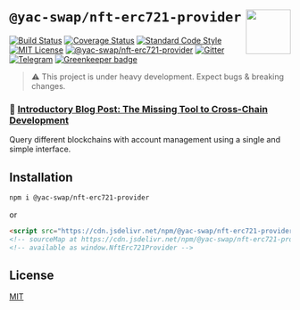 # `@yac-swap/nft-erc721-provider` <img align="right" src="https://raw.githubusercontent.com/liquality/chainabstractionlayer/master/liquality-logo.png" height="80px" />

[![Build Status](https://travis-ci.com/liquality/chainabstractionlayer.svg?branch=master)](https://travis-ci.com/liquality/chainabstractionlayer)
[![Coverage Status](https://coveralls.io/repos/github/liquality/chainabstractionlayer/badge.svg?branch=master)](https://coveralls.io/github/liquality/chainabstractionlayer?branch=master)
[![Standard Code Style](https://img.shields.io/badge/codestyle-standard-brightgreen.svg)](https://github.com/standard/standard)
[![MIT License](https://img.shields.io/badge/license-MIT-brightgreen.svg)](../../LICENSE.md)
[![@yac-swap/nft-erc721-provider](https://img.shields.io/npm/dt/@yac-swap/nft-erc721-provider.svg)](https://npmjs.com/package/@yac-swap/nft-erc721-provider)
[![Gitter](https://img.shields.io/gitter/room/liquality/Lobby.svg)](https://gitter.im/liquality/Lobby?source=orgpage)
[![Telegram](https://img.shields.io/badge/chat-on%20telegram-blue.svg)](https://t.me/Liquality) [![Greenkeeper badge](https://badges.greenkeeper.io/liquality/chainabstractionlayer.svg)](https://greenkeeper.io/)

> :warning: This project is under heavy development. Expect bugs & breaking changes.

### :pencil: [Introductory Blog Post: The Missing Tool to Cross-Chain Development](https://medium.com/liquality/the-missing-tool-to-cross-chain-development-2ebfe898efa1)

Query different blockchains with account management using a single and simple interface.

## Installation

```bash
npm i @yac-swap/nft-erc721-provider
```

or

```html
<script src="https://cdn.jsdelivr.net/npm/@yac-swap/nft-erc721-provider@0.2.3/dist/nft-erc721-provider.min.js"></script>
<!-- sourceMap at https://cdn.jsdelivr.net/npm/@yac-swap/nft-erc721-provider@0.2.3/dist/nft-erc721-provider.min.js.map -->
<!-- available as window.NftErc721Provider -->
```

## License

[MIT](../../LICENSE.md)
